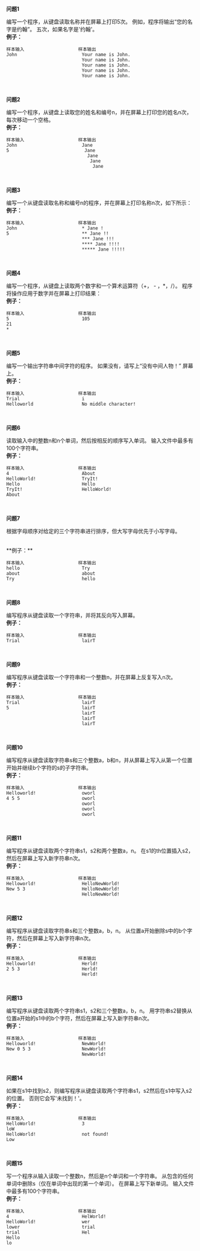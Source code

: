 **问题1**

编写一个程序，从键盘读取名称并在屏幕上打印5次。 例如，程序将输出“您的名字是约翰”。 五次，如果名字是'约翰'。<br>
**例子：**

```
样本输入                    样本输出
John                        Your name is John.
                            Your name is John.
                            Your name is John.
                            Your name is John.
                            Your name is John.
```

<br>

**问题2**

编写一个程序，从键盘上读取您的姓名和编号n，并在屏幕上打印您的姓名n次，每次移动一个空格。<br>
**例子：**

```
样本输入                    样本输出
John                        Jane
5                            Jane
                              Jane
                               Jane
                                Jane
```

<br>

**问题3**

编写一个从键盘读取名称和编号n的程序，并在屏幕上打印名称n次，如下所示：
<br>
**例子：**

```
样本输入                    样本输出 
John                        * Jane !
5                           ** Jane !!
                            *** Jane !!!
                            **** Jane !!!!
                            ***** Jane !!!!!
```

<br>

**问题4**

编写一个程序，从键盘上读取两个数字和一个算术运算符（+， - ，*，/）。 程序将操作应用于数字并在屏幕上打印结果：<br>
**例子：**

```
样本输入                    样本输出
5                           105
21
*
```

<br>

**问题5**

编写一个输出字符串中间字符的程序。 如果没有，请写上“没有中间人物！” 屏幕上。
<br>
**例子：**

```
样本输入                    样本输出
Trial                       i
Helloworld                  No middle character!
```

<br>

**问题6**

读取输入中的整数n和n个单词，然后按相反的顺序写入单词。 输入文件中最多有100个字符串。
<br>
**例子：**

```
样本输入                    样本输出
4                           About
HelloWorld!                 TryIt!
Hello                       Hello
TryIt!                      HelloWorld!
About
```

<br>

**问题7**

根据字母顺序对给定的三个字符串进行排序，但大写字母优先于小写字母。

<br>
**例子：**

```
样本输入                    样本输出
hello                       Try
about                       about
Try                         hello
```

<br>

**问题8**

编写程序从键盘读取一个字符串，并将其反向写入屏幕。
<br>
**例子：**

```
样本输入                    样本输出
Trial                       lairT
```

<br>

**问题9**

编写程序从键盘读取一个字符串和一个整数n，并在屏幕上反复写入n次。
<br>
**例子：**

```
样本输入                    样本输出
Trial                       lairT
5                           lairT
                            lairT
                            lairT
                            lairT
```                     

<br>

**问题10**

编写程序从键盘读取字符串s和三个整数a，b和n，并从屏幕上写入从第一个位置开始并继续b个字符的s的子字符串。<br>
**例子：**

```
样本输入                    样本输出
Helloworld!                 oworl
4 5 5                       oworl
                            oworl
                            oworl
                            oworl
```        

<br>

**问题11**

编写程序从键盘读取两个字符串s1，s2和两个整数a，n。 在s1的th位置插入s2，然后在屏幕上写入新字符串n次。<br>
**例子：**

```
样本输入                    样本输出
Helloworld!                 HelloNewWorld!
New 5 3                     HelloNewWorld!
                            HelloNewWorld!
``` 

<br>

**问题12**

编写程序从键盘读取字符串s和三个整数a，b，n。 从位置a开始删除s中的b个字符，然后在屏幕上写入新字符串n次。<br>
**例子：**

```
样本输入                    样本输出
Helloworld!                 Herld!
2 5 3                       Herld!
                            Herld!
``` 

<br>

**问题13**

编写程序从键盘读取两个字符串s1，s2和三个整数a，b，n。 用字符串s2替换从位置a开始的s1中的b个字符，然后在屏幕上写入新字符串n次。<br>
**例子：**

```
样本输入                    样本输出
Helloworld!                 NewWorld!
New 0 5 3                   NewWorld!
                            NewWorld!
``` 

<br>

**问题14**

如果在s1中找到s2，则编写程序从键盘读取两个字符串s1，s2然后在s1中写入s2的位置。 否则它会写'未找到！'。<br>
**例子：**

```
样本输入                    样本输出
HelloWorld!                 3
loW 
HelloWorld!                 not found!
Low

``` 

<br>

**问题15**

写一个程序从输入读取一个整数n，然后是n个单词和一个字符串。 从包含的任何单词中删除s（仅在单词中出现的第一个单词）。 在屏幕上写下新单词。 输入文件中最多有100个字符串。<br>
**例子：**

```
样本输入                    样本输出
4                           HelWorld!
HelloWorld!                 wer
lower                       trial
trial                       Hel
Hello
lo
``` 


